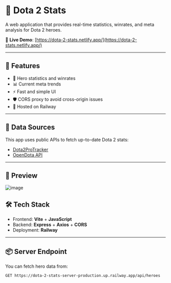 # 🎯 Dota 2 Stats

A web application that provides real-time statistics, winrates, and meta analysis for Dota 2 heroes.

🔗 **Live Demo**: [https://dota-2-stats.netlify.app/](https://dota-2-stats.netlify.app/)

---

## 📌 Features

- 🦸 Hero statistics and winrates
- 📊 Current meta trends
- ⚡ Fast and simple UI
- 🛡️ CORS proxy to avoid cross-origin issues
- 🚀 Hosted on Railway

---

## 🧠 Data Sources

This app uses public APIs to fetch up-to-date Dota 2 stats:

- [Dota2ProTracker](https://dota2protracker.com/)
- [OpenDota API](https://docs.opendota.com/)

---
## 🔮 Preview 
![image](https://github.com/user-attachments/assets/3a77e171-03a4-4c61-a92e-3aade822cb3d)

## 🛠 Tech Stack

- Frontend: **Vite** + **JavaScript**
- Backend: **Express** + **Axios** + **CORS**
- Deployment: **Railway**

---

## 📦 Server Endpoint

You can fetch hero data from:

```bash
GET https://dota-2-stats-server-production.up.railway.app/api/heroes
